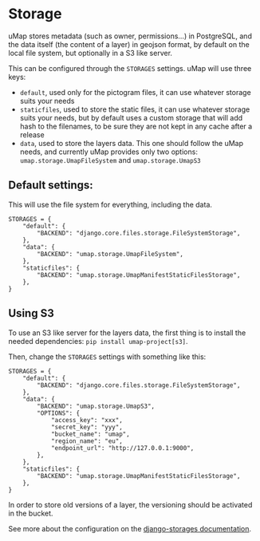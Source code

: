 # Storage

uMap stores metadata (such as owner, permissions…) in PostgreSQL, and the data itself (the content of a layer)
in geojson format, by default on the local file system, but optionally in a S3 like server.

This can be configured through the `STORAGES` settings. uMap will use three keys:

- `default`, used only for the pictogram files, it can use whatever storage suits your needs
- `staticfiles`, used to store the static files, it can use whatever storage suits your needs,
  but by default uses a custom storage that will add hash to the filenames, to be sure they
  are not kept in any cache after a release
- `data`, used to store the layers data. This one should follow the uMap needs, and currently
  uMap provides only two options: `umap.storage.UmapFileSystem` and `umap.storage.UmapS3`

## Default settings:

This will use the file system for everything, including the data.

```
STORAGES = {
    "default": {
        "BACKEND": "django.core.files.storage.FileSystemStorage",
    },
    "data": {
        "BACKEND": "umap.storage.UmapFileSystem",
    },
    "staticfiles": {
        "BACKEND": "umap.storage.UmapManifestStaticFilesStorage",
    },
}
```

## Using S3

To use an S3 like server for the layers data, the first thing is to install
the needed dependencies: `pip install umap-project[s3]`.

Then, change the `STORAGES` settings with something like this:

```
STORAGES = {
    "default": {
        "BACKEND": "django.core.files.storage.FileSystemStorage",
    },
    "data": {
        "BACKEND": "umap.storage.UmapS3",
        "OPTIONS": {
            "access_key": "xxx",
            "secret_key": "yyy",
            "bucket_name": "umap",
            "region_name": "eu",
            "endpoint_url": "http://127.0.0.1:9000",
        },
    },
    "staticfiles": {
        "BACKEND": "umap.storage.UmapManifestStaticFilesStorage",
    },
}
```

In order to store old versions of a layer, the versioning should be activated in the bucket.

See more about the configuration on the [django-storages documentation](https://django-storages.readthedocs.io/en/latest/backends/amazon-S3.html).

